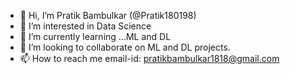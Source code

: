 - 👋 Hi, I’m Pratik Bambulkar (@Pratik180198)
- 👀 I’m interested in Data Science
- 🌱 I’m currently learning ...ML and DL
- 💞️ I’m looking to collaborate on ML and DL projects.
- 📫 How to reach me email-id: pratikbambulkar1818@gmail.com 

<!---
Pratik180198/Pratik180198 is a ✨ special ✨ repository because its `README.md` (this file) appears on your GitHub profile.
You can click the Preview link to take a look at your changes.
--->

